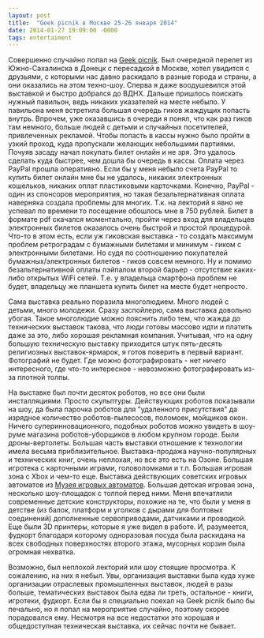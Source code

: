 ```yaml
---
layout: post
title:  "Geek picnik в Москве 25-26 января 2014"
date: 2014-01-27 19:09:00 -0000
tags: entertaiment
---
```


Совершенно случайно попал на [Geek picnik](http://geek-picnic.ru/). Был очередной перелет из Южно-Сахалинска в Донецк с пересадкой в Москве, хотел увидится с друзьями, с которыми нас давно раскидало в разные города и страны, а они оказались на этом техно-шоу. Сперва я даже воодушевился этой выставкой и быстро добрался до ВДНХ. Дальше пришлось поискать нужный павильон, ведь никаких указателей на месте небыло. У павильона меня встретила большая очередь гиков жаждущих попасть внутрь. Впрочем, уже оказавшись в очереди я понял, что как раз гиков там немного, больше людей с детьми и случайных посетителей, привлеченных рекламой. Чтобы попасть в кассы нужно было пройти в узкий проход, куда пропускали желающих небольшими партиями. Почуяв засаду начал покупать билет онлайн и не зря. Это удалось сделать куда быстрее, чем дошла бы очередь в кассы. Оплата через PayPal прошла оперативно. Если бы у меня небыло счета PayPal то купить билет онлайн мне бы не удалось, никаких электронных кошельков, никаких оплат пластиковыми карточками. Конечно, PayPal - один из спонсоров мероприятия, но такая безальтернативная оплата наверняка создала проблемы для многих. Т.к. на лекторий я явно не успевал по времени то посещение обошлось мне в 750 рублей. Билет в формате pdf скачался моментально, пройти через вход для владельцев электронных билетов оказалось очень быстрой и простой процедурой. Что-то в этом есть, если уж гиковская выставка - то создать максимум проблем ретроградам с бумажными билетами и минимум - гиком с электронными билетами. Но судя по соотношению покупателей бумажных/электронных билетов - гиков совсем немного. Ну и помимо безальтернативной оплаты пэйпалом второй барьер - отсутствие каких-либо открытых WiFi сетей. Т.е. у владельца смартфона проблем не будет, владельцу же планшета купить билет на месте будет непросто.

Сама выставка реально поразила многолюдием. Много людей с детьми, много молодежи. Сразу заспойлерю, сама выставка довольно убогая. Такое многолюдие можно пояснить либо тем, что жажда до технических выставок такова, что люди готовы массово идти и платить даже за это, либо хорошая рекламная компания. Учитывая, что на одну большую техническую выставку приходится штук пять-десять религиозных выставок-ярмарок, я готов поверить в первый вариант. Фотографий не будет. Где можно фотографировать - нет ничего интересного, где что-то интересное - невозможно фотографировать из-за плотной толпы. 

На выставке был почти десяток роботов, но все они были инсталляциями. Просто скульптуры. Действующих роботов показывали на шоу, да была парочка роботов для "удаленного присутствия" да изрядное количество роботов-пылесосов, поломоек, мойщиков окон. Ничего суперинновационного, подобных роботов можно увидеть в шоу-руме магазина роботов-уборщиков в любом крупном городе. Были дроны-вертолеты. Большая часть выставки отношение к технологии имела весьма приблизительное. Выставка-продажа научно-популярных и технических книг, очень неплохая, но все это есть на Озоне. Большая игротека с карточными играми, головоломками и т.п. Большая игровая зона с Xbox и чем-то еще. Выставка действующих советских игровых автоматов из [Музея игровых автоматов](http://www.15kop.ru/). Большая детская игровая зона, несколько шоу-площадок с толпой перед ними. Меня впечатлили современные детские конструкторы, похожие на те, что были у меня в детстве (из балок, платформ и уголков с дырами для болтовых соединений) дополненные сервоприводами, датчиками и проводкой. Еще были 3D принтеры, которые я уже видел в работе. И, разумеется, фудкорт благодаря которому одноразовая посуда была раскидана на всех свободных поверхностях второго этажа, мусорных корзин была огромная нехватка.

Возможно, был неплохой лекторий или шоу стоящие просмотра. К сожалению, на них я небыл. Увы, организация выставки была куда хуже организации отраслевых промышленных выставок, людей в разы больше, тематических выставок была едва ли треть, остальное - книги, игротеки, фудкорт. Если бы я специально поехал на Geek picnik было бы печально, но я попал на мероприятие случайно, поэтому скорее порадовался ему. Несмотря на все недостатки это хорошая и общедоступная техническая выставка, их сейчас почти не бывает.